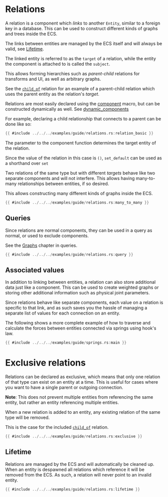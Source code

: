 # Relations

A relation is a component which *links* to another `Entity`, similar to a foreign key in a database. This can be used to construct different kinds of graphs and trees inside the ECS.

The links between entities are managed by the ECS itself and will always be valid, see [Lifetime](#lifetime).

The linked entity is referred to as the `target` of a relation, while the entity the component is attached to is called the `subject`.

This allows forming hierarchies such as *parent-child* relations for transforms and UI, as well as arbitrary graphs.

See the [`child_of`](https://docs.rs/flax/latest/flax/components/fn.child_of.html) relation for an example of a parent-child relation which uses the parent entity as the relation's *target*.

Relations are most easily declared using the
[component](https://docs.rs/flax/latest/flax/macro.component.html) macro, but can be constructed dynamically as well. See [dynamic_components](../diving_deeper/dynamic_components.md)

For example, declaring a child relationship that connects to a parent can be done like so:

```rust
{{ #include ../../../examples/guide/relations.rs:relation_basic }}
```

The parameter to the component function determines the target entity of the relation.

Since the value of the relation in this case is `()`, `set_default` can be used as a shorthand over `set`

Two relations of the same type but with different *targets* behave like two separate components and will not interfere. This allows having many-to-many relationships between entities, if so desired.

This allows constructing many different kinds of graphs inside the ECS.

```rust
{{ #include ../../../examples/guide/relations.rs:many_to_many }}
```

## Queries

Since relations are normal components, they can be used in a query as normal, or
used to exclude components.

See the [Graphs](../query/graphs.md) chapter in queries.

```rust
{{ #include ../../../examples/guide/relations.rs:query }}
```
## Associated values

In addition to linking between entities, a relation can also store additional data just like a component. This can be used to create weighted graphs or storing other additional information such as physical joint parameters.

Since relations behave like separate components, each value on a relation is specific to that link, and as such saves you the hassle of managing a separate list of values for each connection on an entity.

The following shows a more complete example of how to traverse and calculate the forces between entities connected via springs using hook's law.

```rust
{{ #include ../../../examples/guide/springs.rs:main }}
```

# Exclusive relations

Relations can be declared as exclusive, which means that only one relation of that type can exist on an entity at a time. This is useful for cases where you want to have a single parent or outgoing connection. 

**Note**: This does not prevent multiple entities from referencing the same entity, but rather an entity referencing multiple entities.

When a new relation is added to an entity, any existing relation of the same type will be removed.

This is the case for the included [`child_of`](https://docs.rs/flax/latest/flax/components/fn.child_of.html) relation.

```rust
{{ #include ../../../examples/guide/relations.rs:exclusive }}
```

## Lifetime

Relations are managed by the ECS and will automatically be cleaned up. When an entity is despawned all relations which reference it will be removed from the ECS. As such, a relation will never point to an invalid entity.

```rust
{{ #include ../../../examples/guide/relations.rs:lifetime }}
```
